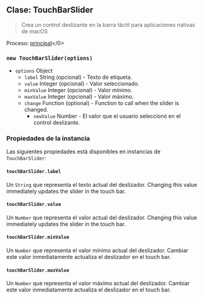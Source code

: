 ## Clase: TouchBarSlider

> Crea un control deslizante en la barra táctil para aplicaciones nativas de macOS

Proceso: [principal](../glossary.md#main-process)</0>

### `new TouchBarSlider(options)`

* `options` Object
  * `label` String (opcional) - Texto de etiqueta.
  * `value` Integer (opcional) - Valor seleccionado.
  * `minValue` Integer (opcional) - Valor mínimo.
  * `maxValue` Integer (opcional) - Valor máximo.
  * `change` Function (optional) - Function to call when the slider is changed.
    * `newValue` Number - El valor que el usuario seleccionó en el control deslizante.

### Propiedades de la instancia

Las siguientes propiedades está disponibles en instancias de `TouchBarSlider`:

#### `touchBarSlider.label`

Un `String` que representa el texto actual del deslizador. Changing this value immediately updates the slider in the touch bar.

#### `touchBarSlider.value`

Un `Number` que representa el valor actual del deslizador. Changing this value immediately updates the slider in the touch bar.

#### `touchBarSlider.minValue`

Un `Number` que representa el valor mínimo actual del deslizador. Cambiar este valor inmediatamente actualiza el deslizador en el touch bar.

#### `touchBarSlider.maxValue`

Un `Number` que representa el valor máximo actual del deslizador. Cambiar este valor inmediatamente actualiza el deslizador en el touch bar.
